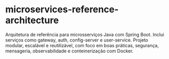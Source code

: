 # microservices-reference-architecture
Arquitetura de referência para microsserviços Java com Spring Boot. Inclui serviços como gateway, auth, config-server e user-service. Projeto modular, escalável e reutilizável, com foco em boas práticas, segurança, mensageria, observabilidade e conteinerização com Docker.
